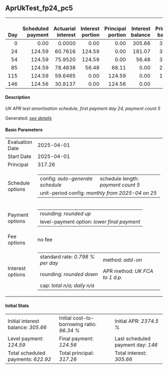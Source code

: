 <h2>AprUkTest_fp24_pc5</h2>
<table>
    <thead style="vertical-align: bottom;">
        <th style="text-align: right;">Day</th>
        <th style="text-align: right;">Scheduled payment</th>
        <th style="text-align: right;">Actuarial interest</th>
        <th style="text-align: right;">Interest portion</th>
        <th style="text-align: right;">Principal portion</th>
        <th style="text-align: right;">Interest balance</th>
        <th style="text-align: right;">Principal balance</th>
        <th style="text-align: right;">Total actuarial interest</th>
        <th style="text-align: right;">Total interest</th>
        <th style="text-align: right;">Total principal</th>
    </thead>
    <tr style="text-align: right;">
        <td class="ci00">0</td>
        <td class="ci01" style="white-space: nowrap;">0.00</td>
        <td class="ci02">0.0000</td>
        <td class="ci03">0.00</td>
        <td class="ci04">0.00</td>
        <td class="ci05">305.66</td>
        <td class="ci06">317.26</td>
        <td class="ci07">0.0000</td>
        <td class="ci08">0.00</td>
        <td class="ci09">0.00</td>
    </tr>
    <tr style="text-align: right;">
        <td class="ci00">24</td>
        <td class="ci01" style="white-space: nowrap;">124.59</td>
        <td class="ci02">60.7616</td>
        <td class="ci03">124.59</td>
        <td class="ci04">0.00</td>
        <td class="ci05">181.07</td>
        <td class="ci06">317.26</td>
        <td class="ci07">60.7616</td>
        <td class="ci08">124.59</td>
        <td class="ci09">0.00</td>
    </tr>
    <tr style="text-align: right;">
        <td class="ci00">54</td>
        <td class="ci01" style="white-space: nowrap;">124.59</td>
        <td class="ci02">75.9520</td>
        <td class="ci03">124.59</td>
        <td class="ci04">0.00</td>
        <td class="ci05">56.48</td>
        <td class="ci06">317.26</td>
        <td class="ci07">136.7137</td>
        <td class="ci08">249.18</td>
        <td class="ci09">0.00</td>
    </tr>
    <tr style="text-align: right;">
        <td class="ci00">85</td>
        <td class="ci01" style="white-space: nowrap;">124.59</td>
        <td class="ci02">78.4838</td>
        <td class="ci03">56.48</td>
        <td class="ci04">68.11</td>
        <td class="ci05">0.00</td>
        <td class="ci06">249.15</td>
        <td class="ci07">215.1975</td>
        <td class="ci08">305.66</td>
        <td class="ci09">68.11</td>
    </tr>
    <tr style="text-align: right;">
        <td class="ci00">115</td>
        <td class="ci01" style="white-space: nowrap;">124.59</td>
        <td class="ci02">59.6465</td>
        <td class="ci03">0.00</td>
        <td class="ci04">124.59</td>
        <td class="ci05">0.00</td>
        <td class="ci06">124.56</td>
        <td class="ci07">274.8440</td>
        <td class="ci08">305.66</td>
        <td class="ci09">192.70</td>
    </tr>
    <tr style="text-align: right;">
        <td class="ci00">146</td>
        <td class="ci01" style="white-space: nowrap;">124.56</td>
        <td class="ci02">30.8137</td>
        <td class="ci03">0.00</td>
        <td class="ci04">124.56</td>
        <td class="ci05">0.00</td>
        <td class="ci06">0.00</td>
        <td class="ci07">305.6576</td>
        <td class="ci08">305.66</td>
        <td class="ci09">317.26</td>
    </tr>
</table>
<h4>Description</h4>
<p><i>UK APR test amortisation schedule, first payment day 24, payment count 5</i></p>
<p>Generated: <i><a href="../GeneratedDate.html">see details</a></i></p>
<h4>Basic Parameters</h4>
<table>
    <tr>
        <td>Evaluation Date</td>
        <td>2025-04-01</td>
    </tr>
    <tr>
        <td>Start Date</td>
        <td>2025-04-01</td>
    </tr>
    <tr>
        <td>Principal</td>
        <td>317.26</td>
    </tr>
    <tr>
        <td>Schedule options</td>
        <td>
            <table>
                <tr>
                    <td>config: <i>auto-generate schedule</i></td>
                    <td>schedule length: <i><i>payment count</i> 5</i></td>
                </tr>
                <tr>
                    <td colspan="2" style="white-space: nowrap;">unit-period config: <i>monthly from 2025-04 on 25</i></td>
                </tr>
            </table>
        </td>
    </tr>
    <tr>
        <td>Payment options</td>
        <td>
            <table>
                <tr>
                    <td>rounding: <i>rounded up</i></td>
                </tr>
                <tr>
                    <td>level-payment option: <i>lower&nbsp;final&nbsp;payment</i></td>
                </tr>
            </table>
        </td>
    </tr>
    <tr>
        <td>Fee options</td>
        <td>no fee
        </td>
    </tr>
    <tr>
        <td>Interest options</td>
        <td>
            <table>
                <tr>
                    <td>standard rate: <i>0.798 % per day</i></td>
                    <td>method: <i>add-on</i></td>
                </tr>
                <tr>
                    <td>rounding: <i>rounded down</i></td>
                    <td>APR method: <i>UK FCA to 1 d.p.</i></td>
                </tr>
                <tr>
                    <td colspan="2">cap: <i>total <i>n/a</i>; daily <i>n/a</i></td>
                </tr>
            </table>
        </td>
    </tr>
</table>
<h4>Initial Stats</h4>
<table>
    <tr>
        <td>Initial interest balance: <i>305.66</i></td>
        <td>Initial cost-to-borrowing ratio: <i>96.34 %</i></td>
        <td>Initial APR: <i>2374.5 %</i></td>
    </tr>
    <tr>
        <td>Level payment: <i>124.59</i></td>
        <td>Final payment: <i>124.56</i></td>
        <td>Last scheduled payment day: <i>146</i></td>
    </tr>
    <tr>
        <td>Total scheduled payments: <i>622.92</i></td>
        <td>Total principal: <i>317.26</i></td>
        <td>Total interest: <i>305.66</i></td>
    </tr>
</table>